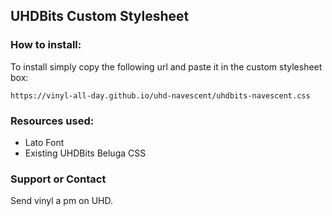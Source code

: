## UHDBits Custom Stylesheet

### How to install:

To install simply copy the following url and paste it in the custom stylesheet box:

`https://vinyl-all-day.github.io/uhd-navescent/uhdbits-navescent.css`

### Resources used:

- Lato Font
- Existing UHDBits Beluga CSS

### Support or Contact

Send vinyl a pm on UHD.
